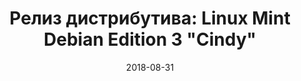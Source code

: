 ---
layout: post
title: "Релиз дистрибутива: Linux Mint Debian Edition 3 \"Cindy\""
date: 2018-08-31   
---